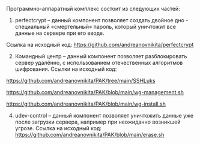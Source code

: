 Программно-аппаратный комплекс состоит из следующих частей:

1.	perfectcrypt – данный компонент позволяет создать двойное дно - специальный «смертельный» пароль, который уничтожит все данные на сервере при его вводе.

Ссылка на исходный код: https://github.com/andreanovnikita/perfectcrypt

2.	Командный центр – данный компонент позволяет разблокировать сервер удалённо, с использованием отечественных алгоритмов шифрования.
Ссылки на исходный код:

https://github.com/andreanovnikita/PAK/tree/main/SSHLuks

https://github.com/andreanovnikita/PAK/blob/main/wg-management.sh

https://github.com/andreanovnikita/PAK/blob/main/wg-install.sh

4.	udev-control – данный компонент позволяет уничтожить данные уже после загрузки сервера, например при неожиданно возникшей угрозе.
Ссылка на исходный код: https://github.com/andreanovnikita/PAK/blob/main/erase.sh
